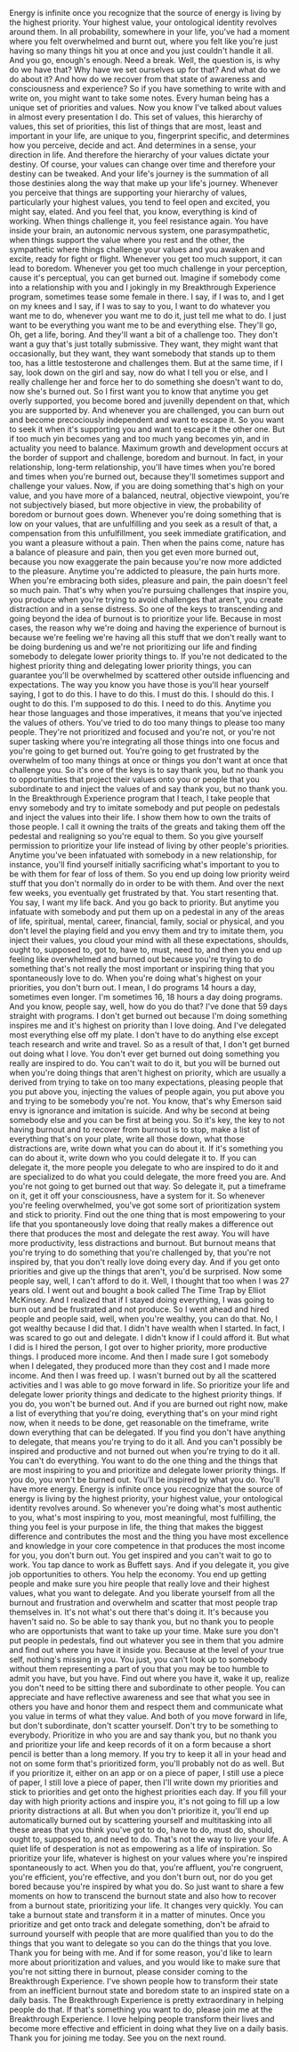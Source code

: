  Energy is infinite once you recognize that the source of energy is living by the highest priority. Your highest value, your ontological identity revolves around them. In all probability, somewhere in your life, you've had a moment where you felt overwhelmed and burnt out, where you felt like you're just having so many things hit you at once and you just couldn't handle it all. And you go, enough's enough. Need a break. Well, the question is, is why do we have that? Why have we set ourselves up for that? And what do we do about it? And how do we recover from that state of awareness and consciousness and experience? So if you have something to write with and write on, you might want to take some notes. Every human being has a unique set of priorities and values. Now you know I've talked about values in almost every presentation I do. This set of values, this hierarchy of values, this set of priorities, this list of things that are most, least and important in your life, are unique to you, fingerprint specific, and determines how you perceive, decide and act. And determines in a sense, your direction in life. And therefore the hierarchy of your values dictate your destiny. Of course, your values can change over time and therefore your destiny can be tweaked. And your life's journey is the summation of all those destinies along the way that make up your life's journey. Whenever you perceive that things are supporting your hierarchy of values, particularly your highest values, you tend to feel open and excited, you might say, elated. And you feel that, you know, everything is kind of working. When things challenge it, you feel resistance again. You have inside your brain, an autonomic nervous system, one parasympathetic, when things support the value where you rest and the other, the sympathetic where things challenge your values and you awaken and excite, ready for fight or flight. Whenever you get too much support, it can lead to boredom. Whenever you get too much challenge in your perception, cause it's perceptual, you can get burned out. Imagine if somebody come into a relationship with you and I jokingly in my Breakthrough Experience program, sometimes tease some female in there. I say, if I was to, and I get on my knees and I say, if I was to say to you, I want to do whatever you want me to do, whenever you want me to do it, just tell me what to do. I just want to be everything you want me to be and everything else. They'll go, Oh, get a life, boring. And they'll want a bit of a challenge too. They don't want a guy that's just totally submissive. They want, they might want that occasionally, but they want, they want somebody that stands up to them too, has a little testosterone and challenges them. But at the same time, if I say, look down on the girl and say, now do what I tell you or else, and I really challenge her and force her to do something she doesn't want to do, now she's burned out. So I first want you to know that anytime you get overly supported, you become bored and juvenilly dependent on that, which you are supported by. And whenever you are challenged, you can burn out and become precociously independent and want to escape it. So you want to seek it when it's supporting you and want to escape it the other one. But if too much yin becomes yang and too much yang becomes yin, and in actuality you need to balance. Maximum growth and development occurs at the border of support and challenge, boredom and burnout. In fact, in your relationship, long-term relationship, you'll have times when you're bored and times when you're burned out, because they'll sometimes support and challenge your values. Now, if you are doing something that's high on your value, and you have more of a balanced, neutral, objective viewpoint, you're not subjectively biased, but more objective in view, the probability of boredom or burnout goes down. Whenever you're doing something that is low on your values, that are unfulfilling and you seek as a result of that, a compensation from this unfulfillment, you seek immediate gratification, and you want a pleasure without a pain. Then when the pains come, nature has a balance of pleasure and pain, then you get even more burned out, because you now exaggerate the pain because you're now more addicted to the pleasure. Anytime you're addicted to pleasure, the pain hurts more. When you're embracing both sides, pleasure and pain, the pain doesn't feel so much pain. That's why when you're pursuing challenges that inspire you, you produce when you're trying to avoid challenges that aren't, you create distraction and in a sense distress. So one of the keys to transcending and going beyond the idea of burnout is to prioritize your life. Because in most cases, the reason why we're doing and having the experience of burnout is because we're feeling we're having all this stuff that we don't really want to be doing burdening us and we're not prioritizing our life and finding somebody to delegate lower priority things to. If you're not dedicated to the highest priority thing and delegating lower priority things, you can guarantee you'll be overwhelmed by scattered other outside influencing and expectations. The way you know you have those is you'll hear yourself saying, I got to do this. I have to do this. I must do this. I should do this. I ought to do this. I'm supposed to do this. I need to do this. Anytime you hear those languages and those imperatives, it means that you've injected the values of others. You've tried to do too many things to please too many people. They're not prioritized and focused and you're not, or you're not super tasking where you're integrating all those things into one focus and you're going to get burned out. You're going to get frustrated by the overwhelm of too many things at once or things you don't want at once that challenge you. So it's one of the keys is to say thank you, but no thank you to opportunities that project their values onto you or people that you subordinate to and inject the values of and say thank you, but no thank you. In the Breakthrough Experience program that I teach, I take people that envy somebody and try to imitate somebody and put people on pedestals and inject the values into their life. I show them how to own the traits of those people. I call it owning the traits of the greats and taking them off the pedestal and realigning so you're equal to them. So you give yourself permission to prioritize your life instead of living by other people's priorities. Anytime you've been infatuated with somebody in a new relationship, for instance, you'll find yourself initially sacrificing what's important to you to be with them for fear of loss of them. So you end up doing low priority weird stuff that you don't normally do in order to be with them. And over the next few weeks, you eventually get frustrated by that. You start resenting that. You say, I want my life back. And you go back to priority. But anytime you infatuate with somebody and put them up on a pedestal in any of the areas of life, spiritual, mental, career, financial, family, social or physical, and you don't level the playing field and you envy them and try to imitate them, you inject their values, you cloud your mind with all these expectations, shoulds, ought to, supposed to, got to, have to, must, need to, and then you end up feeling like overwhelmed and burned out because you're trying to do something that's not really the most important or inspiring thing that you spontaneously love to do. When you're doing what's highest on your priorities, you don't burn out. I mean, I do programs 14 hours a day, sometimes even longer. I'm sometimes 16, 18 hours a day doing programs. And you know, people say, well, how do you do that? I've done that 59 days straight with programs. I don't get burned out because I'm doing something inspires me and it's highest on priority than I love doing. And I've delegated most everything else off my plate. I don't have to do anything else except teach research and write and travel. So as a result of that, I don't get burned out doing what I love. You don't ever get burned out doing something you really are inspired to do. You can't wait to do it, but you will be burned out when you're doing things that aren't highest on priority, which are usually a derived from trying to take on too many expectations, pleasing people that you put above you, injecting the values of people again, you put above you and trying to be somebody you're not. You know, that's why Emerson said envy is ignorance and imitation is suicide. And why be second at being somebody else and you can be first at being you. So it's key, the key to not having burnout and to recover from burnout is to stop, make a list of everything that's on your plate, write all those down, what those distractions are, write down what you can do about it. If it's something you can do about it, write down who you could delegate it to. If you can delegate it, the more people you delegate to who are inspired to do it and are specialized to do what you could delegate, the more freed you are. And you're not going to get burned out that way. So delegate it, put a timeframe on it, get it off your consciousness, have a system for it. So whenever you're feeling overwhelmed, you've got some sort of prioritization system and stick to priority. Find out the one thing that is most empowering to your life that you spontaneously love doing that really makes a difference out there that produces the most and delegate the rest away. You will have more productivity, less distractions and burnout. But burnout means that you're trying to do something that you're challenged by, that you're not inspired by, that you don't really love doing every day. And if you get onto priorities and give up the things that aren't, you'd be surprised. Now some people say, well, I can't afford to do it. Well, I thought that too when I was 27 years old. I went out and bought a book called The Time Trap by Elliot McKinsey. And I realized that if I stayed doing everything, I was going to burn out and be frustrated and not produce. So I went ahead and hired people and people said, well, when you're wealthy, you can do that. No, I got wealthy because I did that. I didn't have wealth when I started. In fact, I was scared to go out and delegate. I didn't know if I could afford it. But what I did is I hired the person, I got over to higher priority, more productive things. I produced more income. And then I made sure I got somebody when I delegated, they produced more than they cost and I made more income. And then I was freed up. I wasn't burned out by all the scattered activities and I was able to go move forward in life. So prioritize your life and delegate lower priority things and dedicate to the highest priority things. If you do, you won't be burned out. And if you are burned out right now, make a list of everything that you're doing, everything that's on your mind right now, when it needs to be done, get reasonable on the timeframe, write down everything that can be delegated. If you find you don't have anything to delegate, that means you're trying to do it all. And you can't possibly be inspired and productive and not burned out when you're trying to do it all. You can't do everything. You want to do the one thing and the things that are most inspiring to you and prioritize and delegate lower priority things. If you do, you won't be burned out. You'll be inspired by what you do. You'll have more energy. Energy is infinite once you recognize that the source of energy is living by the highest priority, your highest value, your ontological identity revolves around. So whenever you're doing what's most authentic to you, what's most inspiring to you, most meaningful, most fulfilling, the thing you feel is your purpose in life, the thing that makes the biggest difference and contributes the most and the thing you have most excellence and knowledge in your core competence in that produces the most income for you, you don't burn out. You get inspired and you can't wait to go to work. You tap dance to work as Buffett says. And if you delegate it, you give job opportunities to others. You help the economy. You end up getting people and make sure you hire people that really love and their highest values, what you want to delegate. And you liberate yourself from all the burnout and frustration and overwhelm and scatter that most people trap themselves in. It's not what's out there that's doing it. It's because you haven't said no. So be able to say thank you, but no thank you to people who are opportunists that want to take up your time. Make sure you don't put people in pedestals, find out whatever you see in them that you admire and find out where you have it inside you. Because at the level of your true self, nothing's missing in you. You just, you can't look up to somebody without them representing a part of you that you may be too humble to admit you have, but you have. Find out where you have it, wake it up, realize you don't need to be sitting there and subordinate to other people. You can appreciate and have reflective awareness and see that what you see in others you have and honor them and respect them and communicate what you value in terms of what they value. And both of you move forward in life, but don't subordinate, don't scatter yourself. Don't try to be something to everybody. Prioritize in who you are and say thank you, but no thank you and prioritize your life and keep records of it on a form because a short pencil is better than a long memory. If you try to keep it all in your head and not on some form that's prioritized form, you'll probably not do as well. But if you prioritize it, either on an app or on a piece of paper, I still use a piece of paper, I still love a piece of paper, then I'll write down my priorities and stick to priorities and get onto the highest priorities each day. If you fill your day with high priority actions and inspire you, it's not going to fill up a low priority distractions at all. But when you don't prioritize it, you'll end up automatically burned out by scattering yourself and multitasking into all these areas that you think you've got to do, have to do, must do, should, ought to, supposed to, and need to do. That's not the way to live your life. A quiet life of desperation is not as empowering as a life of inspiration. So prioritize your life, whatever is highest on your values where you're inspired spontaneously to act. When you do that, you're affluent, you're congruent, you're efficient, you're effective, and you don't burn out, nor do you get bored because you're inspired by what you do. So just want to share a few moments on how to transcend the burnout state and also how to recover from a burnout state, prioritizing your life. It changes very quickly. You can take a burnout state and transform it in a matter of minutes. Once you prioritize and get onto track and delegate something, don't be afraid to surround yourself with people that are more qualified than you to do the things that you want to delegate so you can do the things that you love. Thank you for being with me. And if for some reason, you'd like to learn more about prioritization and values, and you would like to make sure that you're not sitting there in burnout, please consider coming to the Breakthrough Experience. I've shown people how to transform their state from an inefficient burnout state and boredom state to an inspired state on a daily basis. The Breakthrough Experience is pretty extraordinary in helping people do that. If that's something you want to do, please join me at the Breakthrough Experience. I love helping people transform their lives and become more effective and efficient in doing what they live on a daily basis. Thank you for joining me today. See you on the next round.